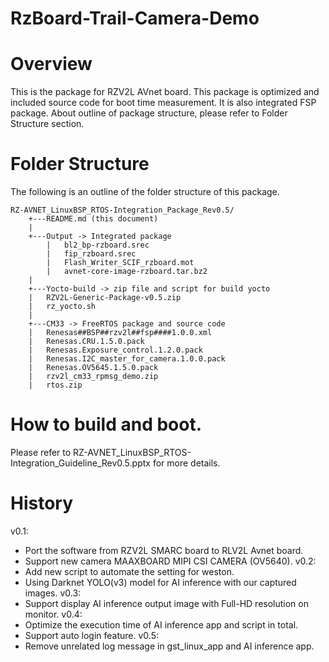 # RzBoard-Trail-Camera-Demo
# Overview
This is the package for RZV2L AVnet board.
This package is optimized and included source code for boot time measurement. It is also integrated FSP package.
About outline of package structure, please refer to Folder Structure section.

# Folder Structure
The following is an outline of the folder structure of this package.
```
RZ-AVNET_LinuxBSP_RTOS-Integration_Package_Rev0.5/
	+---README.md (this document)
	|	
	+---Output -> Integrated package
    	|	bl2_bp-rzboard.srec
    	|	fip_rzboard.srec
    	|	Flash_Writer_SCIF_rzboard.mot
    	|	avnet-core-image-rzboard.tar.bz2
	|
	+---Yocto-build -> zip file and script for build yocto
	|	RZV2L-Generic-Package-v0.5.zip
	|	rz_yocto.sh
	|
	+---CM33 -> FreeRTOS package and source code
	|	Renesas##BSP##rzv2l##fsp####1.0.0.xml
	|	Renesas.CRU.1.5.0.pack
	|	Renesas.Exposure_control.1.2.0.pack
	|	Renesas.I2C_master_for_camera.1.0.0.pack
	|	Renesas.OV5645.1.5.0.pack
	|	rzv2l_cm33_rpmsg_demo.zip
	|	rtos.zip				
```
# How to build and boot.
Please refer to RZ-AVNET_LinuxBSP_RTOS-Integration_Guideline_Rev0.5.pptx for more details.

# History
v0.1:
- Port the software from RZV2L SMARC board to RLV2L Avnet board.
- Support new camera MAAXBOARD MIPI CSI CAMERA (OV5640).
v0.2:
- Add new script to automate the setting for weston.
- Using Darknet YOLO(v3) model for AI inference with our captured images.
v0.3:
- Support display AI inference output image with Full-HD resolution on monitor.
v0.4:
- Optimize the execution time of AI inference app and script in total.
- Support auto login feature.
v0.5:
- Remove unrelated log message in gst_linux_app and AI inference app.
